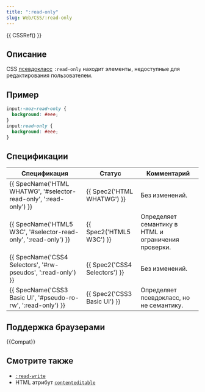 ```yaml
---
title: ":read-only"
slug: Web/CSS/:read-only
---
```


{{ CSSRef() }}

## Описание

CSS [псевдокласс](/ru/docs/Web/CSS/Псевдо-классы) `:read-only` находит элементы, недоступные для редактирования пользователем.

## Пример

```css
input:-moz-read-only {
  background: #eee;
}
input:read-only {
  background: #eee;
}
```

## Спецификации

| Спецификация                                                       | Статус                        | Комментарий                                         |
| ------------------------------------------------------------------ | ----------------------------- | --------------------------------------------------- |
| {{ SpecName('HTML WHATWG', '#selector-read-only', ':read-only') }} | {{ Spec2('HTML WHATWG') }}    | Без изменений.                                      |
| {{ SpecName('HTML5 W3C', '#selector-read-only', ':read-only') }}   | {{ Spec2('HTML5 W3C') }}      | Определяет семантику в HTML и ограничения проверки. |
| {{ SpecName('CSS4 Selectors', '#rw-pseudos', ':read-only') }}      | {{ Spec2('CSS4 Selectors') }} | Без изменений.                                      |
| {{ SpecName('CSS3 Basic UI', '#pseudo-ro-rw', ':read-only') }}     | {{ Spec2('CSS3 Basic UI') }}  | Определяет псевдокласс, но не семантику.            |

## Поддержка браузерами

{{Compat}}

## Смотрите также

- [`:read-write`](/ru/docs/Web/CSS/:read-write)
- HTML атрибут [`contenteditable`](/ru/docs/HTML/Content_Editable)

